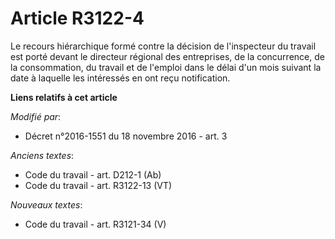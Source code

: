 # Article R3122-4

Le recours hiérarchique formé contre la décision de l'inspecteur du travail est porté devant le directeur régional des
entreprises, de la concurrence, de la consommation, du travail et de l'emploi dans le délai d'un mois suivant la date à
laquelle les intéressés en ont reçu notification.

**Liens relatifs à cet article**

_Modifié par_:

  - Décret n°2016-1551 du 18 novembre 2016 - art. 3

_Anciens textes_:

  - Code du travail - art. D212-1 (Ab)
  - Code du travail - art. R3122-13 (VT)

_Nouveaux textes_:

  - Code du travail - art. R3121-34 (V)
